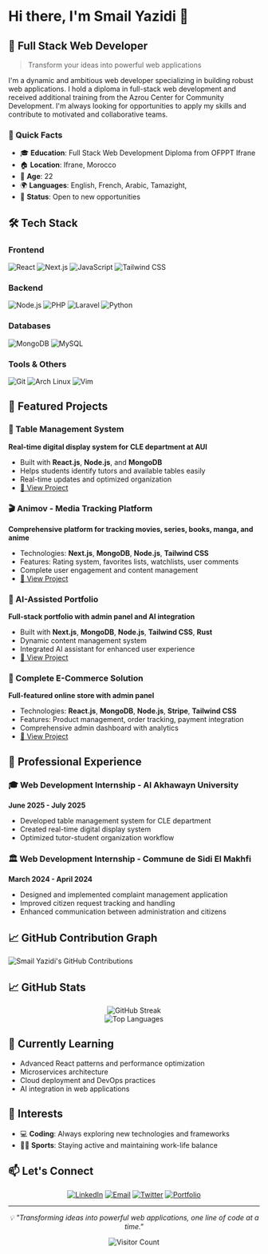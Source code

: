 # Hi there, I'm Smail Yazidi 👋
## 🚀 Full Stack Web Developer

> Transform your ideas into powerful web applications

I'm a dynamic and ambitious web developer specializing in building robust web applications. I hold a diploma in full-stack web development and received additional training from the Azrou Center for Community Development. I'm always looking for opportunities to apply my skills and contribute to motivated and collaborative teams.

### 🌟 Quick Facts
- 🎓 **Education**: Full Stack Web Development Diploma from OFPPT Ifrane
- 🏠 **Location**: Ifrane, Morocco
- 🎂 **Age**: 22
- 🌍 **Languages**: English, French, Arabic, Tamazight, 
- 💼 **Status**: Open to new opportunities

## 🛠️ Tech Stack

### Frontend
![React](https://img.shields.io/badge/React-20232A?style=for-the-badge&logo=react&logoColor=61DAFB)
![Next.js](https://img.shields.io/badge/Next.js-000000?style=for-the-badge&logo=next.js&logoColor=white)
![JavaScript](https://img.shields.io/badge/JavaScript-F7DF1E?style=for-the-badge&logo=javascript&logoColor=black)
![Tailwind CSS](https://img.shields.io/badge/Tailwind_CSS-38B2AC?style=for-the-badge&logo=tailwind-css&logoColor=white)

### Backend
![Node.js](https://img.shields.io/badge/Node.js-43853D?style=for-the-badge&logo=node.js&logoColor=white)
![PHP](https://img.shields.io/badge/PHP-777BB4?style=for-the-badge&logo=php&logoColor=white)
![Laravel](https://img.shields.io/badge/Laravel-FF2D20?style=for-the-badge&logo=laravel&logoColor=white)
![Python](https://img.shields.io/badge/Python-3776AB?style=for-the-badge&logo=python&logoColor=white)

### Databases
![MongoDB](https://img.shields.io/badge/MongoDB-4EA94B?style=for-the-badge&logo=mongodb&logoColor=white)
![MySQL](https://img.shields.io/badge/MySQL-00000F?style=for-the-badge&logo=mysql&logoColor=white)

### Tools & Others
![Git](https://img.shields.io/badge/Git-F05032?style=for-the-badge&logo=git&logoColor=white)
![Arch Linux](https://img.shields.io/badge/Arch_Linux-1793D1?style=for-the-badge&logo=arch-linux&logoColor=white)
![Vim](https://img.shields.io/badge/VIM-%2311AB00.svg?&style=for-the-badge&logo=vim&logoColor=white)

## 🎯 Featured Projects

### 🏢 Table Management System
**Real-time digital display system for CLE department at AUI**
- Built with **React.js**, **Node.js**, and **MongoDB**
- Helps students identify tutors and available tables easily
- Real-time updates and optimized organization
- [🔗 View Project](https://table-management-system-five.vercel.app/)

### 🎬 Animov - Media Tracking Platform
**Comprehensive platform for tracking movies, series, books, manga, and anime**
- Technologies: **Next.js**, **MongoDB**, **Node.js**, **Tailwind CSS**
- Features: Rating system, favorites lists, watchlists, user comments
- Complete user engagement and content management
- [🔗 View Project](https://ani-mov.vercel.app/)

### 💼 AI-Assisted Portfolio
**Full-stack portfolio with admin panel and AI integration**
- Built with **Next.js**, **MongoDB**, **Node.js**, **Tailwind CSS**, **Rust**
- Dynamic content management system
- Integrated AI assistant for enhanced user experience
- [🔗 View Project](https://smail-yazidi.vercel.app/)

### 🛒 Complete E-Commerce Solution
**Full-featured online store with admin panel**
- Technologies: **React.js**, **MongoDB**, **Node.js**, **Stripe**, **Tailwind CSS**
- Features: Product management, order tracking, payment integration
- Comprehensive admin dashboard with analytics
- [🔗 View Project](https://store-phi-ebon.vercel.app/)

## 💼 Professional Experience

### 🎓 Web Development Internship - Al Akhawayn University
**June 2025 - July 2025**
- Developed table management system for CLE department
- Created real-time digital display system
- Optimized tutor-student organization workflow

### 🏛️ Web Development Internship - Commune de Sidi El Makhfi
**March 2024 - April 2024**
- Designed and implemented complaint management application
- Improved citizen request tracking and handling
- Enhanced communication between administration and citizens


## 📈 GitHub Contribution Graph

![Smail Yazidi's GitHub Contributions](https://github-readme-activity-graph.vercel.app/graph?username=Smail-Yazidi&theme=react-dark&hide_border=true)

## 📈 GitHub Stats
<div align="center">
  <img src="https://github-readme-streak-stats.herokuapp.com/?user=Smail-Yazidi&theme=radical" alt="GitHub Streak" />
</div>

<div align="center">
  <img src="https://github-readme-stats.vercel.app/api/top-langs/?username=Smail-Yazidi&layout=compact&theme=radical" alt="Top Languages" />
</div>

## 🌱 Currently Learning
- Advanced React patterns and performance optimization
- Microservices architecture
- Cloud deployment and DevOps practices
- AI integration in web applications

## 🎯 Interests
- 💻 **Coding**: Always exploring new technologies and frameworks
- 🏃‍♂️ **Sports**: Staying active and maintaining work-life balance

## 📫 Let's Connect

<div align="center">
  
[![LinkedIn](https://img.shields.io/badge/LinkedIn-0077B5?style=for-the-badge&logo=linkedin&logoColor=white)](https://linkedin.com/in/smail-yazidi/)
[![Email](https://img.shields.io/badge/Email-D14836?style=for-the-badge&logo=gmail&logoColor=white)](mailto:smail.yazidi.contact@gmail.com)
[![Twitter](https://img.shields.io/badge/Twitter-1DA1F2?style=for-the-badge&logo=twitter&logoColor=white)](https://x.com/smail_yazidi)
[![Portfolio](https://img.shields.io/badge/Portfolio-000000?style=for-the-badge&logo=vercel&logoColor=white)](https://smail-yazidi.vercel.app/)

</div>

---

<div align="center">
  <i>💡 "Transforming ideas into powerful web applications, one line of code at a time."</i>
</div>

<div align="center">
  
![Visitor Count](https://profile-counter.glitch.me/Smail-Yazidi/count.svg)

</div>
